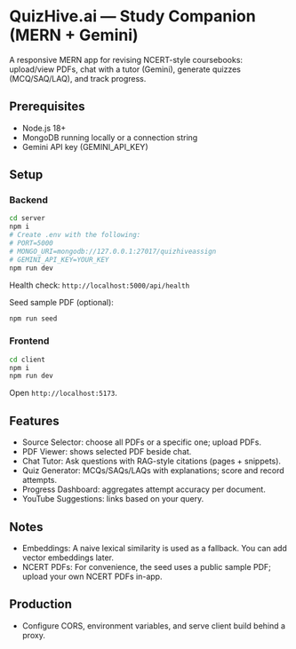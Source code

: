 # QuizHive.ai — Study Companion (MERN + Gemini)

A responsive MERN app for revising NCERT-style coursebooks: upload/view PDFs, chat with a tutor (Gemini), generate quizzes (MCQ/SAQ/LAQ), and track progress.

## Prerequisites
- Node.js 18+
- MongoDB running locally or a connection string
- Gemini API key (GEMINI_API_KEY)

## Setup

### Backend
```bash
cd server
npm i
# Create .env with the following:
# PORT=5000
# MONGO_URI=mongodb://127.0.0.1:27017/quizhiveassign
# GEMINI_API_KEY=YOUR_KEY
npm run dev
```

Health check: `http://localhost:5000/api/health`

Seed sample PDF (optional):
```bash
npm run seed
```

### Frontend
```bash
cd client
npm i
npm run dev
```

Open `http://localhost:5173`.

## Features
- Source Selector: choose all PDFs or a specific one; upload PDFs.
- PDF Viewer: shows selected PDF beside chat.
- Chat Tutor: Ask questions with RAG-style citations (pages + snippets).
- Quiz Generator: MCQs/SAQs/LAQs with explanations; score and record attempts.
- Progress Dashboard: aggregates attempt accuracy per document.
- YouTube Suggestions: links based on your query.

## Notes
- Embeddings: A naive lexical similarity is used as a fallback. You can add vector embeddings later.
- NCERT PDFs: For convenience, the seed uses a public sample PDF; upload your own NCERT PDFs in-app.

## Production
- Configure CORS, environment variables, and serve client build behind a proxy.
